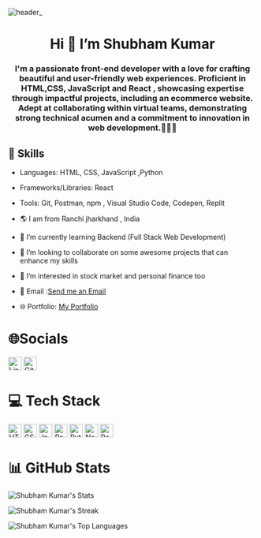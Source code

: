 ![header_](https://cdn.ourcodeworld.com/public-media/articles/articleocw-5755472112ab3.jpg)
# <center>Hi 👋 I’m Shubham Kumar </center>
### <center>I'm a passionate front-end developer with a love for crafting beautiful and user-friendly web experiences. Proficient in HTML,CSS, JavaScript and React , showcasing expertise through impactful projects, including an ecommerce website. Adept at collaborating within virtual teams, demonstrating strong technical acumen and a commitment to innovation in web development.👨‍💻✨ </center>
## 🚀 Skills
- Languages: HTML, CSS, JavaScript ,Python
- Frameworks/Libraries: React
- Tools: Git, Postman, npm , Visual Studio Code, Codepen, Replit

- 🌎 I am from Ranchi jharkhand , India
- 🌱 I’m currently learning Backend (Full Stack Web Development)
- 💞 I’m looking to collaborate on some awesome projects that can enhance my skills
- 👀 I’m interested in stock market and personal finance too
- 📩 Email :[Send me an Email](mailto:shubhkr222211@gmail.com)
- 🌐 Portfolio: [My Portfolio]()

# 🌐Socials
<a href="https://www.linkedin.com/in/shubham-kumar-24026030a/"><img src="https://img.shields.io/badge/LinkedIn-0A66C2?style=flat&logo=linkedin&logoColor=white" alt="LinkedIn" height="27"/></a>
<a href="https://github.com/Shubham222211"><img src="https://img.shields.io/badge/GitHub-181717?style=flat&logo=github&logoColor=white" alt="GitHub" height="27"/></a>
 

# 💻 Tech Stack
<img src="https://img.shields.io/badge/HTML5-E34F26?style=flat&logo=html5&logoColor=white" alt="HTML5" height="27"/> <img src="https://img.shields.io/badge/CSS3-1572B6?style=flat&logo=css3&logoColor=white" alt="CSS3" height="27"/>
<img src="https://img.shields.io/badge/JavaScript-F7DF1E?style=flat&logo=javascript&logoColor=black" alt="JavaScript" height="27"/>
<img src="https://img.shields.io/badge/React-61DAFB?style=flat&logo=react&logoColor=black" alt="React" height="27"/>
<img src="https://img.shields.io/badge/Python-3776AB?style=flat&logo=python&logoColor=white" alt="Python" height="27"/>
<img src="https://img.shields.io/badge/Netlify-00C7B7?style=flat&logo=netlify&logoColor=white" alt="Netlify" height="27"/>
<img src="https://img.shields.io/badge/Postman-FF6C37?style=flat&logo=postman&logoColor=white" alt="Postman" height="27"/>



 



# 📊 GitHub Stats
![Shubham Kumar's Stats](https://github-readme-stats.vercel.app/api?username=Shubham222211&theme=vue-dark&show_icons=true&hide_border=true&count_private=true)

![Shubham Kumar's Streak](https://github-readme-streak-stats.herokuapp.com/?user=Shubham222211&theme=vue-dark&hide_border=true)

![Shubham Kumar's Top Languages](https://github-readme-stats.vercel.app/api/top-langs/?username=Shubham222211&theme=vue-dark&show_icons=true&hide_border=true&layout=compact)
